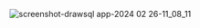 ![screenshot-drawsql app-2024 02 26-11_08_11](https://github.com/m0n0t0ny/epic_energy_servcies/assets/46935714/d4e5b3f6-0f44-43f3-810a-1bef65a3b510)
